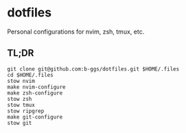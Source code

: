# dotfiles

Personal configurations for nvim, zsh, tmux, etc.

## TL;DR

```
git clone git@github.com:b-ggs/dotfiles.git $HOME/.files
cd $HOME/.files
stow nvim
make nvim-configure
make zsh-configure
stow zsh
stow tmux
stow ripgrep
make git-configure
stow git
```
